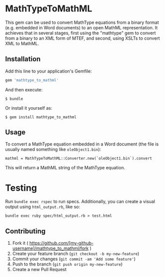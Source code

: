 # MathTypeToMathML

This gem can be used to convert MathType equations from a binary format (e.g. embedded in Word documents) to an open MathML representation. It achieves that in several stages, first using the "mathtype" gem to convert from a binary to an XML form of MTEF, and second, using XSLTs to convert XML to MathML.

## Installation

Add this line to your application's Gemfile:

```ruby
gem 'mathtype_to_mathml'
```

And then execute:

    $ bundle

Or install it yourself as:

    $ gem install mathtype_to_mathml

## Usage

To convert a MathType equation embedded in a Word document (the file is usually named something like `oleObject1.bin`):

```
mathml = MathTypeToMathML::Converter.new(`oleObject1.bin`).convert
```

This will return a MathML string of the MathType equation.

# Testing

Run `bundle exec rspec` to run specs. Additionally, you can create a visual output using `html_output.rb`, like so:

```
bundle exec ruby spec/html_output.rb > test.html
```

## Contributing

1. Fork it ( https://github.com/[my-github-username]/mathtype_to_mathml/fork )
2. Create your feature branch (`git checkout -b my-new-feature`)
3. Commit your changes (`git commit -am 'Add some feature'`)
4. Push to the branch (`git push origin my-new-feature`)
5. Create a new Pull Request
